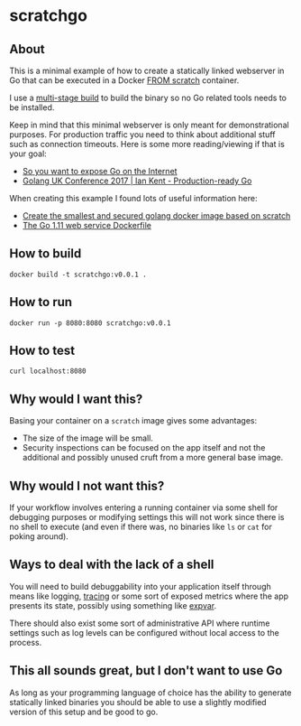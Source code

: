 # scratchgo

## About
This is a minimal example of how to create a statically linked
webserver in Go that can be executed in a Docker [FROM scratch](https://hub.docker.com/_/scratch) container.

I use a [multi-stage build](https://docs.docker.com/develop/develop-images/multistage-build/)
to build the binary so no Go related tools needs to be installed.

Keep in mind that this minimal webserver is only meant for
demonstrational purposes. For production traffic you need to think about
additional stuff such as connection timeouts. Here is some more
reading/viewing if that is your goal:
* [So you want to expose Go on the Internet](https://blog.cloudflare.com/exposing-go-on-the-internet/)
* [Golang UK Conference 2017 | Ian Kent - Production-ready Go](https://www.youtube.com/watch?v=YF1qSfkDGAQ)

When creating this example I found lots of useful information here:
* [Create the smallest and secured golang docker image based on scratch](https://medium.com/@chemidy/create-the-smallest-and-secured-golang-docker-image-based-on-scratch-4752223b7324)
* [The Go 1.11 web service Dockerfile](https://medium.com/@pierreprinetti/the-go-1-11-dockerfile-a3218319d191)


## How to build
```
docker build -t scratchgo:v0.0.1 .
```

## How to run
```
docker run -p 8080:8080 scratchgo:v0.0.1
```

## How to test
```
curl localhost:8080
```

## Why would I want this?

Basing your container on a `scratch` image gives some advantages:
* The size of the image will be small.
* Security inspections can be focused on the app itself and not the additional and possibly unused cruft from a more general base image.

## Why would I not want this?

If your workflow involves entering a running container via some shell
for debugging purposes or modifying settings this will not work since
there is no shell to execute (and even if there was, no binaries like
`ls` or `cat` for poking around).

## Ways to deal with the lack of a shell

You will need to build debuggability into your application itself
through means like logging, [tracing](https://opentracing.io/) or some sort
of exposed metrics where the app presents its state, possibly using
something like [expvar](https://golang.org/pkg/expvar/).

There should also exist some sort of administrative API where runtime
settings such as log levels can be configured without local access to
the process.

## This all sounds great, but I don't want to use Go

As long as your programming language of choice has the ability to generate
statically linked binaries you should be able to use a slightly modified
version of this setup and be good to go.
